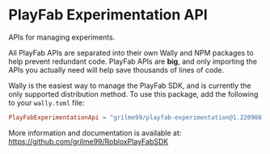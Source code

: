 # PlayFab Experimentation API

APIs for managing experiments.

All PlayFab APIs are separated into their own Wally and NPM packages to help prevent redundant code.
PlayFab APIs are **big**, and only importing the APIs you actually need will help save thousands of lines of code.

Wally is the easiest way to manage the PlayFab SDK, and is currently the only supported distribution method.
To use this package, add the following to your `wally.toml` file:

```toml
PlayFabExperimentationApi = "grilme99/playfab-experimentation@1.220908.1"
```

More information and documentation is available at:
https://github.com/grilme99/RobloxPlayFabSDK
